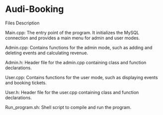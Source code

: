 # Audi-Booking
Files Description

Main.cpp: The entry point of the program. It initializes the MySQL connection and provides a main menu for admin and user modes.

Admin.cpp: Contains functions for the admin mode, such as adding and deleting events and calculating revenue.

Admin.h: Header file for the admin.cpp containing class and function declarations.

User.cpp: Contains functions for the user mode, such as displaying events and booking tickets.

User.h: Header file for the user.cpp containing class and function declarations.

Run_program.sh: Shell script to compile and run the program.
